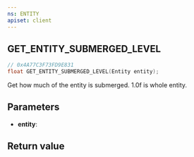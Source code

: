 ```yaml
---
ns: ENTITY
apiset: client
---
```

## GET_ENTITY_SUBMERGED_LEVEL

```c
// 0x4A77C3F73FD9E831
float GET_ENTITY_SUBMERGED_LEVEL(Entity entity);
```

Get how much of the entity is submerged.  1.0f is whole entity.

## Parameters
* **entity**:

## Return value

